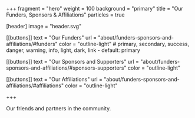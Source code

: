 +++
fragment = "hero"
weight = 100
background = "primary"
title = "Our Funders, Sponsors & Affiliations"
particles = true

[header]
  image = "header.svg"

[[buttons]]
  text = "Our Funders"
  url = "about/funders-sponsors-and-affiliations/#funders"
  color = "outline-light" # primary, secondary, success, danger, warning, info, light, dark, link - default: primary
  
[[buttons]]
  text = "Our Sponsors and Supporters"
  url = "about/funders-sponsors-and-affiliations/#sponsors-supporters"
  color = "outline-light"

[[buttons]]
  text = "Our Affiliations"
  url = "about/funders-sponsors-and-affiliations/#affiliations"
  color = "outline-light"


+++

<!--more-->

Our friends and partners in the community.


